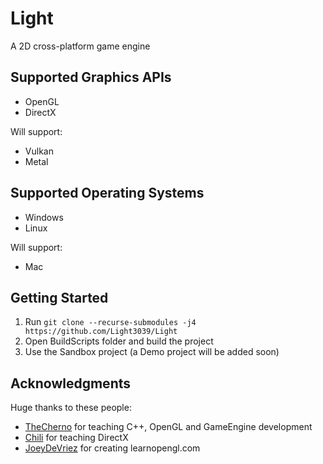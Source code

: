 # Light
A 2D cross-platform game engine

## Supported Graphics APIs
* OpenGL
* DirectX

Will support:
* Vulkan
* Metal

## Supported Operating Systems
* Windows
* Linux
 
Will support:
* Mac

## Getting Started
1. Run `git clone --recurse-submodules -j4 https://github.com/Light3039/Light`
2. Open BuildScripts folder and build the project
3. Use the Sandbox project (a Demo project will be added soon)


## Acknowledgments
Huge thanks to these people:
* [TheCherno](https://www.youtube.com/channel/UCQ-W1KE9EYfdxhL6S4twUNw) for teaching C++, OpenGL and GameEngine development
* [Chili](https://www.youtube.com/channel/UCsyHonfwHi4fLb2lkq0DEAA) for teaching DirectX
* [JoeyDeVriez](https://learnopengl.com/) for creating learnopengl.com
